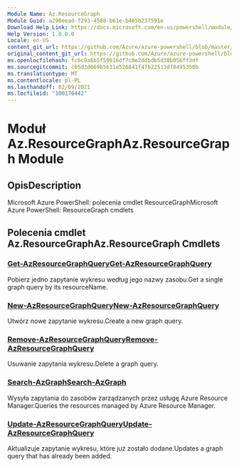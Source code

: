 ```yaml
---
Module Name: Az.ResourceGraph
Module Guid: a290eead-f293-4588-b61e-b465b237591e
Download Help Link: https://docs.microsoft.com/en-us/powershell/module/az.resourcegraph
Help Version: 1.0.0.0
Locale: en-US
content_git_url: https://github.com/Azure/azure-powershell/blob/master/src/ResourceGraph/ResourceGraph/help/Az.ResourceGraph.md
original_content_git_url: https://github.com/Azure/azure-powershell/blob/master/src/ResourceGraph/ResourceGraph/help/Az.ResourceGraph.md
ms.openlocfilehash: fc6c9a6b5f59916df7c0e2ddbdb5d38b056ff3df
ms.sourcegitcommit: c05d3d669b5631e526841f47b22513d78495350b
ms.translationtype: MT
ms.contentlocale: pl-PL
ms.lasthandoff: 02/09/2021
ms.locfileid: "100176442"
---
```

# <span data-ttu-id="1596e-101">Moduł Az.ResourceGraph</span><span class="sxs-lookup"><span data-stu-id="1596e-101">Az.ResourceGraph Module</span></span>
## <span data-ttu-id="1596e-102">Opis</span><span class="sxs-lookup"><span data-stu-id="1596e-102">Description</span></span>
<span data-ttu-id="1596e-103">Microsoft Azure PowerShell: polecenia cmdlet ResourceGraph</span><span class="sxs-lookup"><span data-stu-id="1596e-103">Microsoft Azure PowerShell: ResourceGraph cmdlets</span></span>

## <span data-ttu-id="1596e-104">Polecenia cmdlet Az.ResourceGraph</span><span class="sxs-lookup"><span data-stu-id="1596e-104">Az.ResourceGraph Cmdlets</span></span>
### [<span data-ttu-id="1596e-105">Get-AzResourceGraphQuery</span><span class="sxs-lookup"><span data-stu-id="1596e-105">Get-AzResourceGraphQuery</span></span>](Get-AzResourceGraphQuery.md)
<span data-ttu-id="1596e-106">Pobierz jedno zapytanie wykresu według jego nazwy zasobu.</span><span class="sxs-lookup"><span data-stu-id="1596e-106">Get a single graph query by its resourceName.</span></span>

### [<span data-ttu-id="1596e-107">New-AzResourceGraphQuery</span><span class="sxs-lookup"><span data-stu-id="1596e-107">New-AzResourceGraphQuery</span></span>](New-AzResourceGraphQuery.md)
<span data-ttu-id="1596e-108">Utwórz nowe zapytanie wykresu.</span><span class="sxs-lookup"><span data-stu-id="1596e-108">Create a new graph query.</span></span>

### [<span data-ttu-id="1596e-109">Remove-AzResourceGraphQuery</span><span class="sxs-lookup"><span data-stu-id="1596e-109">Remove-AzResourceGraphQuery</span></span>](Remove-AzResourceGraphQuery.md)
<span data-ttu-id="1596e-110">Usuwanie zapytania wykresu.</span><span class="sxs-lookup"><span data-stu-id="1596e-110">Delete a graph query.</span></span>

### [<span data-ttu-id="1596e-111">Search-AzGraph</span><span class="sxs-lookup"><span data-stu-id="1596e-111">Search-AzGraph</span></span>](Search-AzGraph.md)
<span data-ttu-id="1596e-112">Wysyła zapytania do zasobów zarządzanych przez usługę Azure Resource Manager.</span><span class="sxs-lookup"><span data-stu-id="1596e-112">Queries the resources managed by Azure Resource Manager.</span></span>

### [<span data-ttu-id="1596e-113">Update-AzResourceGraphQuery</span><span class="sxs-lookup"><span data-stu-id="1596e-113">Update-AzResourceGraphQuery</span></span>](Update-AzResourceGraphQuery.md)
<span data-ttu-id="1596e-114">Aktualizuje zapytanie wykresu, które już zostało dodane.</span><span class="sxs-lookup"><span data-stu-id="1596e-114">Updates a graph query that has already been added.</span></span>

